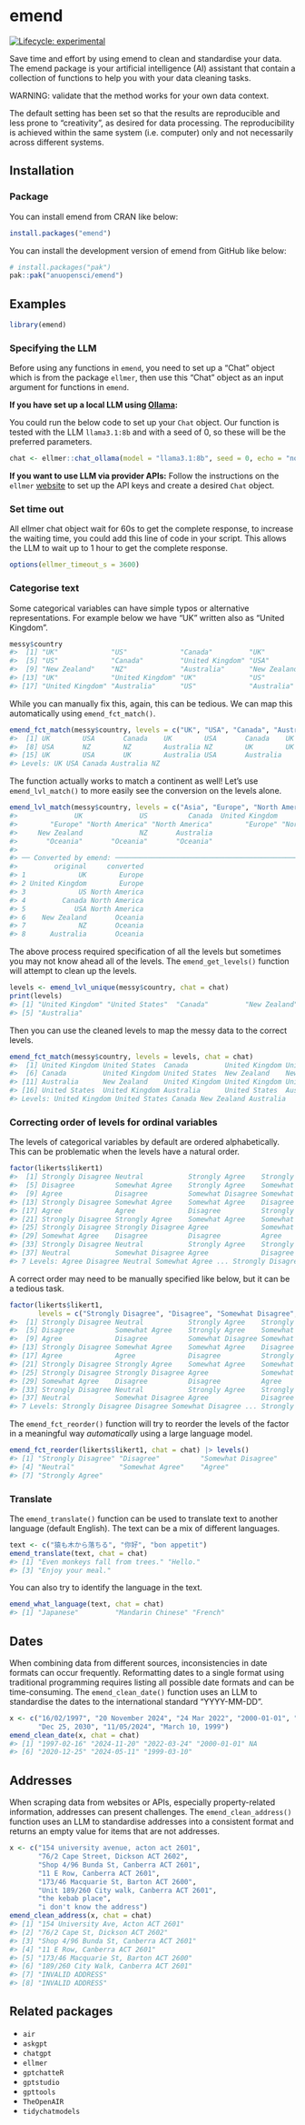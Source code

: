
<!-- README.md is generated from README.Rmd. Please edit that file -->

# emend

<!-- badges: start -->

[![Lifecycle:
experimental](https://img.shields.io/badge/lifecycle-experimental-orange.svg)](https://lifecycle.r-lib.org/articles/stages.html#experimental)
<!-- badges: end -->

Save time and effort by using emend to clean and standardise your data.
The emend package is your artificial intelligence (AI) assistant that
contain a collection of functions to help you with your data cleaning
tasks.

WARNING: validate that the method works for your own data context.

The default setting has been set so that the results are reproducible
and less prone to “creativity”, as desired for data processing. The
reproducibility is achieved within the same system (i.e. computer) only
and not necessarily across different systems.

## Installation

### Package

You can install emend from CRAN like below:

``` r
install.packages("emend")
```

You can install the development version of emend from GitHub like below:

``` r
# install.packages("pak")
pak::pak("anuopensci/emend")
```

## Examples

``` r
library(emend)
```

### Specifying the LLM

Before using any functions in `emend`, you need to set up a “Chat”
object which is from the package `ellmer`, then use this “Chat” object
as an input argument for functions in `emend`.

**If you have set up a local LLM using [Ollama](https://ollama.com/):**

You could run the below code to set up your `Chat` object. Our function
is tested with the LLM `llama3.1:8b` and with a seed of 0, so these will
be the preferred parameters.

``` r
chat <- ellmer::chat_ollama(model = "llama3.1:8b", seed = 0, echo = "none") 
```

**If you want to use LLM via provider APIs:** Follow the instructions on
the `ellmer` [website](https://ellmer.tidyverse.org/) to set up the API
keys and create a desired `Chat` object.

### Set time out

All ellmer chat object wait for 60s to get the complete response, to
increase the waiting time, you could add this line of code in your
script. This allows the LLM to wait up to 1 hour to get the complete
response.

``` r
options(ellmer_timeout_s = 3600) 
```

### Categorise text

Some categorical variables can have simple typos or alternative
representations. For example below we have “UK” written also as “United
Kingdom”.

``` r
messy$country
#>  [1] "UK"             "US"             "Canada"         "UK"            
#>  [5] "US"             "Canada"         "United Kingdom" "USA"           
#>  [9] "New Zealand"    "NZ"             "Australia"      "New Zealand"   
#> [13] "UK"             "United Kingdom" "UK"             "US"            
#> [17] "United Kingdom" "Australia"      "US"             "Australia"
```

While you can manually fix this, again, this can be tedious. We can map
this automatically using `emend_fct_match()`.

``` r
emend_fct_match(messy$country, levels = c("UK", "USA", "Canada", "Australia", "NZ"), chat = chat)
#>  [1] UK        USA       Canada    UK        USA       Canada    UK       
#>  [8] USA       NZ        NZ        Australia NZ        UK        UK       
#> [15] UK        USA       UK        Australia USA       Australia
#> Levels: UK USA Canada Australia NZ
```

The function actually works to match a continent as well! Let’s use
`emend_lvl_match()` to more easily see the conversion on the levels
alone.

``` r
emend_lvl_match(messy$country, levels = c("Asia", "Europe", "North America", "Oceania", "South America"), chat = chat)
#>              UK              US          Canada  United Kingdom             USA 
#>        "Europe" "North America" "North America"        "Europe" "North America" 
#>     New Zealand              NZ       Australia 
#>       "Oceania"       "Oceania"       "Oceania"
#> 
#> ── Converted by emend: ─────────────────────────────────────────────────────────
#>         original     converted
#> 1             UK        Europe
#> 2 United Kingdom        Europe
#> 3             US North America
#> 4         Canada North America
#> 5            USA North America
#> 6    New Zealand       Oceania
#> 7             NZ       Oceania
#> 8      Australia       Oceania
```

The above process required specification of all the levels but sometimes
you may not know ahead all of the levels. The `emend_get_levels()`
function will attempt to clean up the levels.

``` r
levels <- emend_lvl_unique(messy$country, chat = chat)
print(levels)
#> [1] "United Kingdom" "United States"  "Canada"         "New Zealand"   
#> [5] "Australia"
```

Then you can use the cleaned levels to map the messy data to the correct
levels.

``` r
emend_fct_match(messy$country, levels = levels, chat = chat)
#>  [1] United Kingdom United States  Canada         United Kingdom United States 
#>  [6] Canada         United Kingdom United States  New Zealand    New Zealand   
#> [11] Australia      New Zealand    United Kingdom United Kingdom United Kingdom
#> [16] United States  United Kingdom Australia      United States  Australia     
#> Levels: United Kingdom United States Canada New Zealand Australia
```

### Correcting order of levels for ordinal variables

The levels of categorical variables by default are ordered
alphabetically. This can be problematic when the levels have a natural
order.

``` r
factor(likerts$likert1)
#>  [1] Strongly Disagree Neutral           Strongly Agree    Strongly Disagree
#>  [5] Disagree          Somewhat Agree    Strongly Agree    Somewhat Disagree
#>  [9] Agree             Disagree          Somewhat Disagree Somewhat Disagree
#> [13] Strongly Disagree Somewhat Agree    Somewhat Agree    Disagree         
#> [17] Agree             Agree             Disagree          Strongly Agree   
#> [21] Strongly Disagree Strongly Agree    Somewhat Agree    Somewhat Agree   
#> [25] Strongly Disagree Strongly Disagree Agree             Somewhat Agree   
#> [29] Somewhat Agree    Disagree          Disagree          Agree            
#> [33] Strongly Disagree Neutral           Strongly Agree    Strongly Disagree
#> [37] Neutral           Somewhat Disagree Agree             Disagree         
#> 7 Levels: Agree Disagree Neutral Somewhat Agree ... Strongly Disagree
```

A correct order may need to be manually specified like below, but it can
be a tedious task.

``` r
factor(likerts$likert1, 
       levels = c("Strongly Disagree", "Disagree", "Somewhat Disagree", "Neutral", "Somewhat Agree", "Agree", "Strongly Agree")) 
#>  [1] Strongly Disagree Neutral           Strongly Agree    Strongly Disagree
#>  [5] Disagree          Somewhat Agree    Strongly Agree    Somewhat Disagree
#>  [9] Agree             Disagree          Somewhat Disagree Somewhat Disagree
#> [13] Strongly Disagree Somewhat Agree    Somewhat Agree    Disagree         
#> [17] Agree             Agree             Disagree          Strongly Agree   
#> [21] Strongly Disagree Strongly Agree    Somewhat Agree    Somewhat Agree   
#> [25] Strongly Disagree Strongly Disagree Agree             Somewhat Agree   
#> [29] Somewhat Agree    Disagree          Disagree          Agree            
#> [33] Strongly Disagree Neutral           Strongly Agree    Strongly Disagree
#> [37] Neutral           Somewhat Disagree Agree             Disagree         
#> 7 Levels: Strongly Disagree Disagree Somewhat Disagree ... Strongly Agree
```

The `emend_fct_reorder()` function will try to reorder the levels of the
factor in a meaningful way *automatically* using a large language model.

``` r
emend_fct_reorder(likerts$likert1, chat = chat) |> levels()
#> [1] "Strongly Disagree" "Disagree"          "Somewhat Disagree"
#> [4] "Neutral"           "Somewhat Agree"    "Agree"            
#> [7] "Strongly Agree"
```

### Translate

The `emend_translate()` function can be used to translate text to
another language (default English). The text can be a mix of different
languages.

``` r
text <- c("猿も木から落ちる", "你好", "bon appetit")
emend_translate(text, chat = chat)
#> [1] "Even monkeys fall from trees." "Hello."                       
#> [3] "Enjoy your meal."
```

You can also try to identify the language in the text.

``` r
emend_what_language(text, chat = chat)
#> [1] "Japanese"         "Mandarin Chinese" "French"
```

## Dates

When combining data from different sources, inconsistencies in date
formats can occur frequently. Reformatting dates to a single format
using traditional programming requires listing all possible date formats
and can be time-consuming. The `emend_clean_date()` function uses an LLM
to standardise the dates to the international standard “YYYY-MM-DD”.

``` r
x <- c("16/02/1997", "20 November 2024", "24 Mar 2022", "2000-01-01", "Jason", 
       "Dec 25, 2030", "11/05/2024", "March 10, 1999")
emend_clean_date(x, chat = chat)
#> [1] "1997-02-16" "2024-11-20" "2022-03-24" "2000-01-01" NA          
#> [6] "2020-12-25" "2024-05-11" "1999-03-10"
```

## Addresses

When scraping data from websites or APIs, especially property-related
information, addresses can present challenges. The
`emend_clean_address()` function uses an LLM to standardise addresses
into a consistent format and returns an empty value for items that are
not addresses.

``` r
x <- c("154 university avenue, acton act 2601",
       "76/2 Cape Street, Dickson ACT 2602",
       "Shop 4/96 Bunda St, Canberra ACT 2601",
       "11 E Row, Canberra ACT 2601",
       "173/46 Macquarie St, Barton ACT 2600",
       "Unit 189/260 City walk, Canberra ACT 2601",
       "the kebab place",
       "i don't know the address")
emend_clean_address(x, chat = chat)
#> [1] "154 University Ave, Acton ACT 2601"   
#> [2] "76/2 Cape St, Dickson ACT 2602"       
#> [3] "Shop 4/96 Bunda St, Canberra ACT 2601"
#> [4] "11 E Row, Canberra ACT 2601"          
#> [5] "173/46 Macquarie St, Barton ACT 2600" 
#> [6] "189/260 City Walk, Canberra ACT 2601" 
#> [7] "INVALID ADDRESS"                      
#> [8] "INVALID ADDRESS"
```

## Related packages

- `air`
- `askgpt`
- `chatgpt`
- `ellmer`
- `gptchatteR`
- `gptstudio`
- `gpttools`
- `TheOpenAIR`
- `tidychatmodels`
